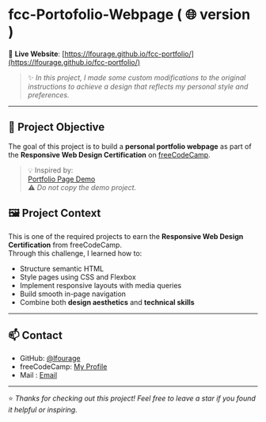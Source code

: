 # fcc-Portofolio-Webpage ( 🌐 version ) 

🔗 **Live Website**: [https://lfourage.github.io/fcc-portfolio/](https://lfourage.github.io/fcc-portfolio/)

> ✨ *In this project, I made some custom modifications to the original instructions to achieve a design that reflects my personal style and preferences.*

---

## 🎯 Project Objective

The goal of this project is to build a **personal portfolio webpage** as part of the **Responsive Web Design Certification** on [freeCodeCamp](https://www.freecodecamp.org/).

> 💡 Inspired by:  
[Portfolio Page Demo](https://personal-portfolio.freecodecamp.rocks)  
⚠️ *Do not copy the demo project.*

## 🖼️ Project Context

This is one of the required projects to earn the **Responsive Web Design Certification** from freeCodeCamp.  
Through this challenge, I learned how to:

- Structure semantic HTML  
- Style pages using CSS and Flexbox  
- Implement responsive layouts with media queries  
- Build smooth in-page navigation  
- Combine both **design aesthetics** and **technical skills**

---

## 📫 Contact

- GitHub: [@lfourage](https://github.com/lfourage)  
- freeCodeCamp: [My Profile](https://www.freecodecamp.org/lfourage)
- Mail : [Email](ludogriph@gmail.com)

---

⭐ *Thanks for checking out this project! Feel free to leave a star if you found it helpful or inspiring.*